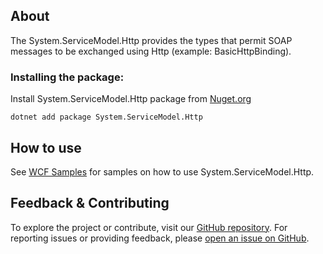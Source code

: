 ## About

The System.ServiceModel.Http provides the types that permit SOAP messages to be exchanged using Http (example: BasicHttpBinding).

### Installing the package:

Install System.ServiceModel.Http package from [Nuget.org](https://www.nuget.org/packages/System.ServiceModel.Http)

`dotnet add package System.ServiceModel.Http`

## How to use

See [WCF Samples](https://learn.microsoft.com/en-us/dotnet/framework/wcf/samples/) for samples on how to use System.ServiceModel.Http.

## Feedback & Contributing

To explore the project or contribute, visit our [GitHub repository](https://github.com/dotnet/wcf/).
For reporting issues or providing feedback, please [open an issue on GitHub](https://github.com/dotnet/wcf).
